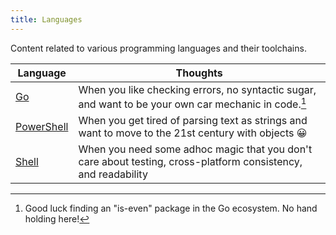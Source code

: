 ```yaml
---
title: Languages
---
```


Content related to various programming languages and their toolchains.

| Language                    | Thoughts                                                                                                      |
| --------------------------- | ------------------------------------------------------------------------------------------------------------- |
| [Go](go.md)                 | When you like checking errors, no syntactic sugar, and want to be your own car mechanic in code.[^is-even]    |
| [PowerShell](powershell.md) | When you get tired of parsing text as strings and want to move to the 21st century with objects 😀            |
| [Shell](shell.md)           | When you need some adhoc magic that you don't care about testing, cross-platform consistency, and readability |

[^is-even]: Good luck finding an "is-even" package in the Go ecosystem. No hand holding here!
